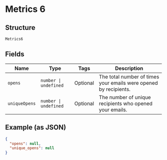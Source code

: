 
# Metrics 6

## Structure

`Metrics6`

## Fields

| Name | Type | Tags | Description |
|  --- | --- | --- | --- |
| `opens` | `number \| undefined` | Optional | The total number of times your emails were opened by recipients. |
| `uniqueOpens` | `number \| undefined` | Optional | The number of unique recipients who opened your emails. |

## Example (as JSON)

```json
{
  "opens": null,
  "unique_opens": null
}
```

